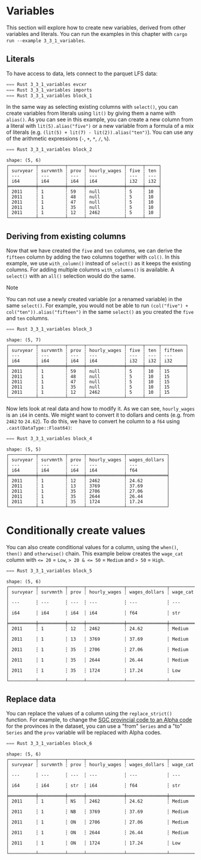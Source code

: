 # Variables

This section will explore how to create new variables, derived from other variables and literals. You can run the examples in this chapter with `cargo run --example 3_3_1_variables`.

## Literals

To have access to data, lets connect to the parquet LFS data:

```rust
=== Rust 3_3_1_variables evcxr
=== Rust 3_3_1_variables imports
=== Rust 3_3_1_variables block_1
```

In the same way as selecting existing columns with `select()`, you can create variables from literals using `lit()` by giving them a name with `alias()`. As you can see in this example, you can create a new column from a literal with `lit(5).alias("five")` or a new variable from a formula of a mix of literals (e.g. `(lit(5) + lit(7) - lit(2)).alias("ten")`). You can use any of the arithmetic expressions (`-`, `+`, `*`, `/`, `%`).

```rust
=== Rust 3_3_1_variables block_2
```

```
shape: (5, 6)
┌──────────┬──────────┬──────┬──────────────┬──────┬─────┐
│ survyear ┆ survmnth ┆ prov ┆ hourly_wages ┆ five ┆ ten │
│ ---      ┆ ---      ┆ ---  ┆ ---          ┆ ---  ┆ --- │
│ i64      ┆ i64      ┆ i64  ┆ i64          ┆ i32  ┆ i32 │
╞══════════╪══════════╪══════╪══════════════╪══════╪═════╡
│ 2011     ┆ 1        ┆ 59   ┆ null         ┆ 5    ┆ 10  │
│ 2011     ┆ 1        ┆ 48   ┆ null         ┆ 5    ┆ 10  │
│ 2011     ┆ 1        ┆ 47   ┆ null         ┆ 5    ┆ 10  │
│ 2011     ┆ 1        ┆ 35   ┆ null         ┆ 5    ┆ 10  │
│ 2011     ┆ 1        ┆ 12   ┆ 2462         ┆ 5    ┆ 10  │
└──────────┴──────────┴──────┴──────────────┴──────┴─────┘
```

## Deriving from existing columns

Now that we have created the `five` and `ten` columns, we can derive the `fifteen` column by adding the two columns together with `col()`. In this example, we use `with_column()` instead of `select()` as it keeps the existing columns. For adding multiple columns `with_columns()` is available. A `select()` with an `all()` selection would do the same.

> [!NOTE]
> You can not use a newly created variable (or a renamed variable) in the same `select()`. For example, you would not be able to run `(col("five") + col("ten")).alias("fifteen")` in the same `select()` as you created the `five` and `ten` columns. 

```rust
=== Rust 3_3_1_variables block_3
```

```
shape: (5, 7)
┌──────────┬──────────┬──────┬──────────────┬──────┬─────┬─────────┐
│ survyear ┆ survmnth ┆ prov ┆ hourly_wages ┆ five ┆ ten ┆ fifteen │
│ ---      ┆ ---      ┆ ---  ┆ ---          ┆ ---  ┆ --- ┆ ---     │
│ i64      ┆ i64      ┆ i64  ┆ i64          ┆ i32  ┆ i32 ┆ i32     │
╞══════════╪══════════╪══════╪══════════════╪══════╪═════╪═════════╡
│ 2011     ┆ 1        ┆ 59   ┆ null         ┆ 5    ┆ 10  ┆ 15      │
│ 2011     ┆ 1        ┆ 48   ┆ null         ┆ 5    ┆ 10  ┆ 15      │
│ 2011     ┆ 1        ┆ 47   ┆ null         ┆ 5    ┆ 10  ┆ 15      │
│ 2011     ┆ 1        ┆ 35   ┆ null         ┆ 5    ┆ 10  ┆ 15      │
│ 2011     ┆ 1        ┆ 12   ┆ 2462         ┆ 5    ┆ 10  ┆ 15      │
└──────────┴──────────┴──────┴──────────────┴──────┴─────┴─────────┘
```

Now lets look at real data and how to modify it. As we can see, `hourly_wages` is an `i64` in cents. We might want to convert it to dollars and cents (e.g. from `2462` to `24.62`). To do this, we have to convert he column to a `f64` using `.cast(DataType::Float64)`:

```rust
=== Rust 3_3_1_variables block_4
```

```
shape: (5, 5)
┌──────────┬──────────┬──────┬──────────────┬───────────────┐
│ survyear ┆ survmnth ┆ prov ┆ hourly_wages ┆ wages_dollars │
│ ---      ┆ ---      ┆ ---  ┆ ---          ┆ ---           │
│ i64      ┆ i64      ┆ i64  ┆ i64          ┆ f64           │
╞══════════╪══════════╪══════╪══════════════╪═══════════════╡
│ 2011     ┆ 1        ┆ 12   ┆ 2462         ┆ 24.62         │
│ 2011     ┆ 1        ┆ 13   ┆ 3769         ┆ 37.69         │
│ 2011     ┆ 1        ┆ 35   ┆ 2706         ┆ 27.06         │
│ 2011     ┆ 1        ┆ 35   ┆ 2644         ┆ 26.44         │
│ 2011     ┆ 1        ┆ 35   ┆ 1724         ┆ 17.24         │
└──────────┴──────────┴──────┴──────────────┴───────────────┘
```

# Conditionally create values

You can also create conditional values for a column, using the `when()`, `then()` and `otherwise()` chain. This example below creates the `wage_cat` column with `<= 20` = `Low`, `> 20 & <= 50` = `Medium` and `> 50` = `High`.

```rust
=== Rust 3_3_1_variables block_5
```

```
shape: (5, 6)
┌──────────┬──────────┬──────┬──────────────┬───────────────┬──────────┐
│ survyear ┆ survmnth ┆ prov ┆ hourly_wages ┆ wages_dollars ┆ wage_cat │
│ ---      ┆ ---      ┆ ---  ┆ ---          ┆ ---           ┆ ---      │
│ i64      ┆ i64      ┆ i64  ┆ i64          ┆ f64           ┆ str      │
╞══════════╪══════════╪══════╪══════════════╪═══════════════╪══════════╡
│ 2011     ┆ 1        ┆ 12   ┆ 2462         ┆ 24.62         ┆ Medium   │
│ 2011     ┆ 1        ┆ 13   ┆ 3769         ┆ 37.69         ┆ Medium   │
│ 2011     ┆ 1        ┆ 35   ┆ 2706         ┆ 27.06         ┆ Medium   │
│ 2011     ┆ 1        ┆ 35   ┆ 2644         ┆ 26.44         ┆ Medium   │
│ 2011     ┆ 1        ┆ 35   ┆ 1724         ┆ 17.24         ┆ Low      │
└──────────┴──────────┴──────┴──────────────┴───────────────┴──────────┘
```

## Replace data

You can replace the values of a column using the `replace_strict()` function. For example, to change the [SGC provincial code to an Alpha code](https://www12.statcan.gc.ca/census-recensement/2021/ref/dict/tab/index-eng.cfm?ID=t1_8) for the provinces in the dataset, you can use a "from" `Series` and a "to" `Series` and the `prov` variable will be replaced with Alpha codes.

```rust
=== Rust 3_3_1_variables block_6
```

```
shape: (5, 6)
┌──────────┬──────────┬──────┬──────────────┬───────────────┬──────────┐
│ survyear ┆ survmnth ┆ prov ┆ hourly_wages ┆ wages_dollars ┆ wage_cat │
│ ---      ┆ ---      ┆ ---  ┆ ---          ┆ ---           ┆ ---      │
│ i64      ┆ i64      ┆ str  ┆ i64          ┆ f64           ┆ str      │
╞══════════╪══════════╪══════╪══════════════╪═══════════════╪══════════╡
│ 2011     ┆ 1        ┆ NS   ┆ 2462         ┆ 24.62         ┆ Medium   │
│ 2011     ┆ 1        ┆ NB   ┆ 3769         ┆ 37.69         ┆ Medium   │
│ 2011     ┆ 1        ┆ ON   ┆ 2706         ┆ 27.06         ┆ Medium   │
│ 2011     ┆ 1        ┆ ON   ┆ 2644         ┆ 26.44         ┆ Medium   │
│ 2011     ┆ 1        ┆ ON   ┆ 1724         ┆ 17.24         ┆ Low      │
└──────────┴──────────┴──────┴──────────────┴───────────────┴──────────┘
```